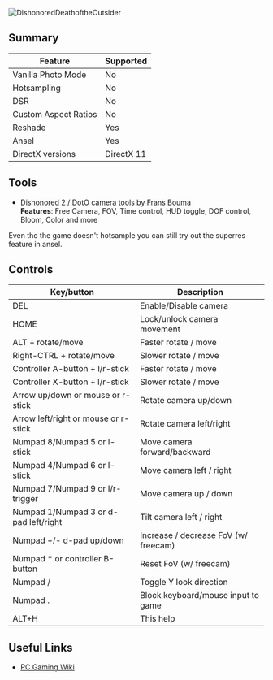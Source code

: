 ![DishonoredDeathoftheOutsider](\\DishonoredDeathoftheOutsider.png "Shot by Originalnicodr")


## Summary

Feature | Supported
--|--
Vanilla Photo Mode | No
Hotsampling | No 
DSR | No
Custom Aspect Ratios | No
Reshade | Yes 
Ansel | Yes
DirectX versions | DirectX 11
 
## Tools

* [Dishonored 2 / DotO camera tools by Frans Bouma](https://github.com/FransBouma/InjectableGenericCameraSystem/releases/tag/DH2_102)  
**Features**: Free Camera, FOV, Time control, HUD toggle, DOF control, Bloom, Color and more

Even tho the game doesn't hotsample you can still try out the superres feature in ansel.

## Controls

Key/button | Description
--|--
DEL | Enable/Disable camera
HOME |	Lock/unlock camera movement
ALT + rotate/move |	Faster rotate / move
Right-CTRL + rotate/move | Slower rotate / move
Controller A-button + l/r-stick | Faster rotate / move
Controller X-button + l/r-stick | Slower rotate / move
Arrow up/down or mouse or r-stick | Rotate camera up/down
Arrow left/right or mouse or r-stick | Rotate camera left/right
Numpad 8/Numpad 5 or l-stick | Move camera forward/backward
Numpad 4/Numpad 6 or l-stick | Move camera left / right
Numpad 7/Numpad 9 or l/r-trigger | Move camera up / down
Numpad 1/Numpad 3 or d-pad left/right | Tilt camera left / right
Numpad +/- d-pad up/down | Increase / decrease FoV (w/ freecam)
Numpad * or controller B-button | Reset FoV (w/ freecam)
Numpad / | Toggle Y look direction
Numpad . | Block keyboard/mouse input to game
ALT+H | This help

## Useful Links

* [PC Gaming Wiki](https://www.pcgamingwiki.com/wiki/Dishonored:_Death_of_the_Outsider)